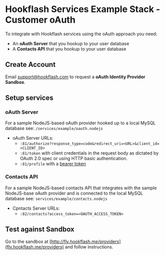 Hookflash Services Example Stack - Customer oAuth
=================================================

To integrate with Hookflash services using the oAuth approach you need:

  * An **oAuth Server** that you hookup to your user database
  * A **Contacts API** that you hookup to your user database


Create Account
--------------

Email support@hookflash.com to request a **oAuth Identity Provider Sandbox**.


Setup services
--------------

### oAuth Server

For a sample NodeJS-based oAuth provider hooked up to a local MySQL
database see: `/services/example/oauth.nodejs`

  * oAuth Server URLs:
    * `:81/authorize?response_type=code&redirect_uri=<URL>&client_id=<CLIENT_ID>`
    * `:81/token` with client credentials in the request body as dictated by OAuth 2.0 spec or using HTTP basic authentication.
    * `:81/profile` with a [bearer token](http://tools.ietf.org/html/rfc6750)

### Contacts API

For a sample NodeJS-based contacts API that integrates with the
sample NodeJS-base oAuth provider and is connected to the
local MySQL database see: `services/example/contacts.nodejs`

  * Cpntacts Server URLs:
    * `:82/contacts?access_token=<OAUTH_ACCESS_TOKEN>`


Test against Sandbox
--------------------

Go to the sandbox at [http://fly.hookflash.me/providers](fly.hookflash.me/providers) and follow instructions.

